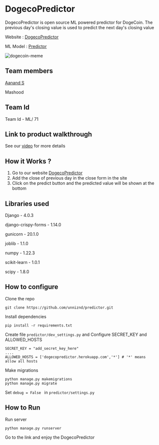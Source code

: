 # DogecoPredictor

DogecoPredictor is open source ML powered predictor for DogeCoin. The previous day's closing value is used to predict the next day's closing value

Website : [DogecoPredictor](https://dogecopredictor.herokuapp.com/)

ML Model : [Predictor](https://colab.research.google.com/drive/1NMj--2cS245yiCtcg6qvt0LvbqUc-47S?usp=sharing)


![dogecoin-meme](https://user-images.githubusercontent.com/66952088/157790311-179f26ce-e104-46e6-af89-d28960a60c3b.jpg)


## Team members

[Aanand S](https://github.com/unniznd)

Mashood

## Team Id

Team Id - ML/ 71

## Link to product walkthrough

See our [video](https://www.loom.com/share/30d978b2a40b4782a915683ae0249419) for more details

## How it Works ?

1) Go to our website [DogecoPredictor](https://dogecopredictor.herokuapp.com/)
2) Add the close of previous day in the close form in the site
3) Click on the predict button and the predicted value will be shown at the bottom

## Libraries used

Django - 4.0.3

django-crispy-forms - 1.14.0

gunicorn - 20.1.0

joblib - 1.1.0

numpy - 1.22.3

scikit-learn - 1.0.1

scipy - 1.8.0


## How to configure

Clone the repo

```
git clone https://github.com/unniznd/predictor.git
```

Install dependencies

```
pip install -r requirements.txt
```

Create file ```predictor/dev_settings.py``` and Configure SECRET_KEY and ALLOWED_HOSTS

```
SECRET_KEY = "add_secret_key_here"
....
ALLOWED_HOSTS = ['dogecopredictor.herokuapp.com','*'] # '*' means allow all hosts
```

Make migrations 

```
python manage.py makemigrations
python manage.py migrate
```

Set ```debug = False ``` in ```predictor/settings.py```

## How to Run

Run server 

```
python manage.py runserver
```

Go to the link and enjoy the DogecoPredictor

